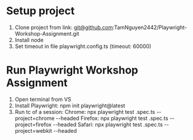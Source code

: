 # Setup project
1. Clone project from link: git@github.com:TamNguyen2442/Playwright-Workshop-Assignment.git
2. Install node
3. Set timeout in file playwright.config.ts (timeout: 60000)
   
# Run Playwright Workshop Assignment
1. Open terminal from VS
1. Install Playwright: npm init playwright@latest
2. Run tc of a session:
   Chrome: npx playwright test <sessionnumber>.spec.ts --project=chrome --headed
   Firefox: npx playwright test <sessionnumber>.spec.ts --project=firefox --headed
   Safari: npx playwright test <sessionnumber>.spec.ts --project=webkit --headed
